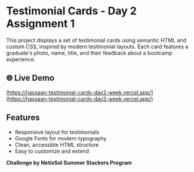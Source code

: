 # Testimonial Cards - Day 2 Assignment 1

This project displays a set of testimonial cards using semantic HTML and custom CSS, inspired by modern testimonial layouts. Each card features a graduate's photo, name, title, and their feedback about a bootcamp experience.

## 🌐 Live Demo

[https://hassaan-testimonial-cards-day2-week.vercel.app/](https://hassaan-testimonial-cards-day2-week.vercel.app/)

## Features

- Responsive layout for testimonials
- Google Fonts for modern typography
- Clean, accessible HTML structure
- Easy to customize and extend

**Challenge by NetixSol Summer Stackers Program**